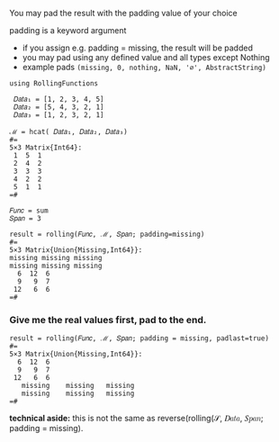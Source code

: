 You may pad the result with the padding value of your choice

padding is a keyword argument
- if you assign e.g. padding = missing, the result will be padded
- you may pad using any defined value and all types except Nothing
- example pads `(missing, 0, nothing, NaN, '∅', AbstractString)`

```
using RollingFunctions

 𝐷𝑎𝑡𝑎₁ = [1, 2, 3, 4, 5]
 𝐷𝑎𝑡𝑎₂ = [5, 4, 3, 2, 1]
 𝐷𝑎𝑡𝑎₃ = [1, 2, 3, 2, 1]

ℳ = hcat( 𝐷𝑎𝑡𝑎₁, 𝐷𝑎𝑡𝑎₂, 𝐷𝑎𝑡𝑎₃)
#=
5×3 Matrix{Int64}:
 1  5  1
 2  4  2
 3  3  3
 4  2  2
 5  1  1
=#

𝐹𝑢𝑛𝑐 = sum
𝑆𝑝𝑎𝑛 = 3

result = rolling(𝐹𝑢𝑛𝑐, ℳ, 𝑆𝑝𝑎𝑛; padding=missing)
#=
5×3 Matrix{Union{Missing,Int64}}:
missing missing missing
missing missing missing
  6  12  6
  9   9  7
 12   6  6
=#
```

### Give me the real values first, pad to the end.
```
result = rolling(𝐹𝑢𝑛𝑐, ℳ, 𝑆𝑝𝑎𝑛; padding = missing, padlast=true)
#=
5×3 Matrix{Union{Missing,Int64}}:
  6  12  6
  9   9  7
 12   6  6
   missing    missing   missing
   missing    missing   missing
=#
```
**technical aside:** this is not the same as reverse(rolling(𝒮, 𝐷𝑎𝑡𝑎, 𝑆𝑝𝑎𝑛; padding = missing).


